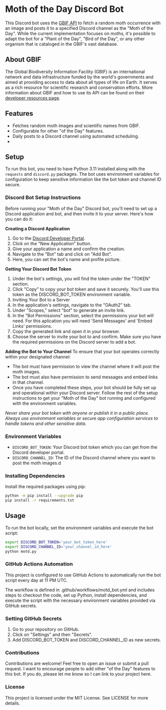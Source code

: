 # Moth of the Day Discord Bot

This Discord bot uses the [GBIF API](https://www.gbif.org/developer/summary) to fetch a random moth occurrence with an image and posts it to a specified Discord channel as the "Moth of the Day". While the current implementation focuses on moths, it's possible to adapt the bot for a "Plant of the Day", "Bird of the Day", or any other organism that is cataloged in the GBIF's vast database.

## About GBIF

The Global Biodiversity Information Facility (GBIF) is an international network and data infrastructure funded by the world's governments and aimed at providing access to data about all types of life on Earth. It serves as a rich resource for scientific research and conservation efforts. More information about GBIF and how to use its API can be found on their [developer resources page](https://www.gbif.org/developer/summary).

## Features

- Fetches random moth images and scientific names from GBIF.
- Configurable for other "of the Day" features.
- Daily posts to a Discord channel using automated scheduling.
- 
## Setup

To run this bot, you need to have Python 3.11 installed along with the `requests` and `discord.py` packages. The bot uses environment variables for configuration to keep sensitive information like the bot token and channel ID secure.

### Discord Bot Setup Instructions
Before running your "Moth of the Day" Discord bot, you'll need to set up a Discord application and bot, and then invite it to your server. Here's how you can do it:

**Creating a Discord Application**
1. Go to the [Discord Developer Portal](https://discord.com/build/app-developers).
2. Click on the "New Application" button.
3. Give your application a name and confirm the creation.
4. Navigate to the "Bot" tab and click on "Add Bot".
5. Here, you can set the bot's name and profile picture.

**Getting Your Discord Bot Token**
1. Under the bot's settings, you will find the token under the "TOKEN" section.
2. Click "Copy" to copy your bot token and save it securely. You'll use this token as the DISCORD_BOT_TOKEN environment variable.
3. Inviting Your Bot to a Server
4. In the application's settings, navigate to the "OAuth2" tab.
5. Under "Scopes," select "bot" to generate an invite link.
6. In the "Bot Permissions" section, select the permissions your bot will need. For this aplication you will need 'Send Messages' and 'Embed Links' permissions.
7. Copy the generated link and open it in your browser.
8. Choose the server to invite your bot to and confirm.
Make sure you have the required permissions on the Discord server to add a bot.

**Adding the Bot to Your Channel**
To ensure that your bot operates correctly within your designated channel:

- The bot must have permission to view the channel where it will post the moth images.
- The bot must also have permission to send messages and embed links in that channel.
- Once you have completed these steps, your bot should be fully set up and operational within your Discord server. Follow the rest of the setup instructions to get your "Moth of the Day" bot running and configured with the environment variables.

*Never share your bot token with anyone or publish it in a public place.*
*Always use environment variables or secure app configuration services to handle tokens and other sensitive data.*

### Environment Variables

- `DISCORD_BOT_TOKEN`: Your Discord bot token which you can get from the Discord developer portal.
- `DISCORD_CHANNEL_ID`: The ID of the Discord channel where you want to post the moth images.d

### Installing Dependencies

Install the required packages using pip:

```bash
python -m pip install --upgrade pip
pip install -r requirements.txt
```

## Usage
To run the bot locally, set the environment variables and execute the bot script:
```bash
export DISCORD_BOT_TOKEN='your_bot_token_here'
export DISCORD_CHANNEL_ID='your_channel_id_here'
python motd.py
```

### GitHub Actions Automation
This project is configured to use GitHub Actions to automatically run the bot script every day at 11 PM UTC.

The workflow is defined in .github/workflows/motd_bot.yml and includes steps to checkout the code, set up Python, install dependencies, and execute the script with the necessary environment variables provided via GitHub secrets.

### Setting GitHub Secrets
1. Go to your repository on GitHub.
2. Click on "Settings" and then "Secrets".
3. Add DISCORD_BOT_TOKEN and DISCORD_CHANNEL_ID as new secrets.

### Contributions
Contributions are welcome! Feel free to open an issue or submit a pull request.
I want to encourage people to add other "of the Day" features to this bot. If you do, please let me know so I can link to your project here.

### License
This project is licensed under the MIT License. See LICENSE for more details.

